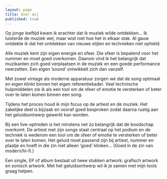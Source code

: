 ```yaml
---
layout: page
title: Over mij
published: true
---
```


Op jonge leeftijd kwam ik erachter dat ik muziek wilde ontdekken... Ik luisterde de muziek wel, maar wist niet hoe het in elkaar stak. Al gauw ontdekte ik dat het ontdekken van nieuwe stijlen en technieken niet ophield. 

Alle muziek kent zijn eigen energie en sfeer. Die sfeer is bepalend voor het nummer en moet goed overkomen. Daarom vind ik het belangrijk dat muzikanten zich goed verplaatsen in de muziek en een goede performance neerzetten. Een eigen ’sound’ ontwikkelt zich dan vanzelf. 

Met zowel vintage als moderne apparatuur zorgen we dat de song optimaal en eigen klinkt binnen het eigen referentiekader. Veel technische hulpmiddelen zie ik als een tool om de sfeer of emotie te versterken of beter over te laten komen binnen een song. 

Tijdens het proces houd ik mijn focus op de artiest en de muziek. Het zakelijke deel is bijzaak en vooraf goed besproken zodat daarna rustig aan het geluidsontwerp gewerkt kan worden. 

Bij een live-optreden is het minstens net zo belangrijk dat de boodschap overkomt. De artiest met zijn songs staat centraal op het podium en de techniek is wederom een tool om de sfeer of emotie te versterken of beter over te laten komen. Het geluid moet passend zijn bij artiest, nummer en plaatje en hoeft in die zin niet alleen ‘goed’ klinken... (Goed in de zin van modern/hi-fi.) 

Een single, EP of album bestaat uit twee stukken artwork: grafisch artwork en sonisch artwork. Met het geluidsontwerp wil ik je samen met mijn tools graag helpen.
